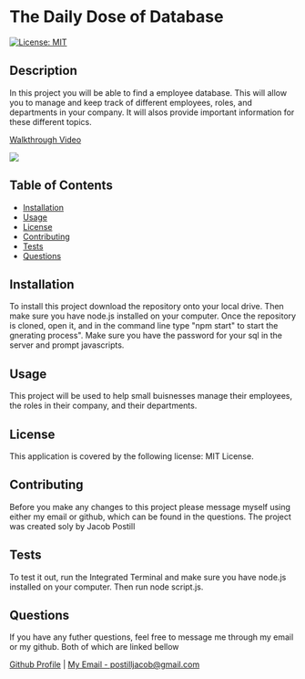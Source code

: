 # The Daily Dose of Database

[![License: MIT](https://img.shields.io/badge/License-MIT-yellow.svg)](https://opensource.org/licenses/MIT)
    
## Description

In this project you will be able to find a employee database. This will allow you to manage and keep track of different employees, roles, and departments in your company. It will alsos provide important information for these different topics. 

[Walkthrough Video](https://drive.google.com/file/d/1hBM_wOOa4TwZ6mzizv2AVNeOoUvXE8JF/view)

<img src="./Example.svg">


## Table of Contents

- [Installation](#installation)
- [Usage](#usage)
- [License](#license)
- [Contributing](#contributing)
- [Tests](#tests)
- [Questions](#questions)


## Installation

To install this project download the repository onto your local drive. Then make sure you have node.js installed on your computer. Once the repository is cloned, open it, and in the command line type "npm start" to start the gnerating process". Make sure you have the password for your sql in the server and prompt javascripts.

## Usage 

This project will be used to help small buisnesses manage their employees, the roles in their company, and their departments.

## License

This application is covered by the following license: MIT License.

## Contributing

Before you make any changes to this project please message myself using either my email or github, which can be found in the questions. The project was created soly by Jacob Postill

## Tests

To test it out, run the Integrated Terminal and make sure you have node.js installed on your computer. Then run node script.js.

## Questions

If you have any futher questions, feel free to message me through my email or my github. Both of which are linked bellow

[Github Profile](https://github.com/jacobpostill ) | 
[My Email - postilljacob@gmail.com](mailto:postilljacob@gmail.com)
